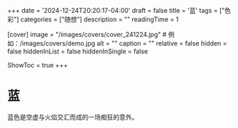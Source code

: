 +++
date = '2024-12-24T20:20:17-04:00'
draft = false
title = '蓝'
tags = ["色彩"]
categories = ["随想"]
description = ""
readingTime = 1

[cover]
image = "/images/covers/cover_241224.jpg"          # 例如：/images/covers/demo.jpg
alt = ""
caption = ""
relative = false
hidden = false
hiddenInList = false
hiddenInSingle = false

ShowToc = true
+++

# 蓝

蓝色是空虚与火焰交汇而成的一场痴狂的意外。
